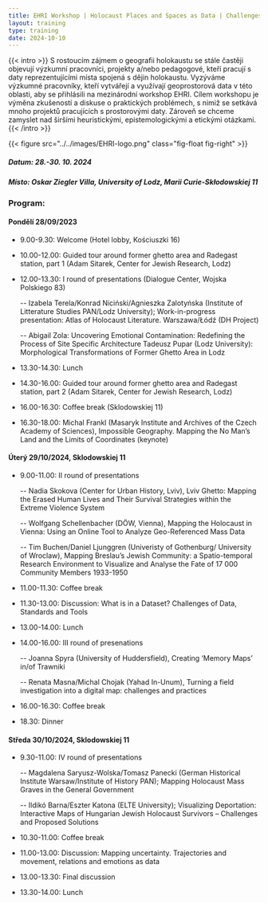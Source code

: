 ```yaml
---
title: EHRI Workshop | Holocaust Places and Spaces as Data | Challenges and Best Practices
layout: training
type: training
date: 2024-10-10
---
```


{{< intro >}}
S rostoucím zájmem o geografii holokaustu se stále častěji objevují výzkumní pracovníci, projekty a/nebo pedagogové, kteří pracují s daty reprezentujícími místa spojená s dějin holokaustu. Vyzýváme výzkumné pracovníky, kteří vytvářejí a využívají geoprostorová data v této oblasti, aby se přihlásili na mezinárodní workshop EHRI. Cílem workshopu je výměna zkušeností a diskuse o praktických problémech, s nimiž se setkává mnoho projektů pracujících s prostorovými daty. Zároveň se chceme zamyslet nad širšími heuristickými, epistemologickými a etickými otázkami.
{{< /intro >}}

{{< figure src="../../images/EHRI-logo.png" class="fig-float fig-right" >}}

##### Datum: 28.-30. 10. 2024
##### Místo: Oskar Ziegler Villa, University of Lodz, Marii Curie-Skłodowskiej 11

### Program:

#### Pondělí 28/09/2023

- 9.00-9.30: Welcome (Hotel lobby, Kościuszki 16)
- 10.00-12.00: Guided tour around former ghetto area and Radegast station, part 1 (Adam Sitarek, Center for Jewish Research, Lodz)

- 12.00-13.30: I round of presentations (Dialogue Center, Wojska Polskiego 83)

    -- Izabela Terela/Konrad Niciński/Agnieszka Zalotyńska (Institute of Litterature Studies PAN/Lodz University); Work-in-progress presentation: Atlas of Holocaust       Literature. Warszawa/Łódź (DH Project)

    -- Abigail Zola: Uncovering Emotional Contamination: Redefining the Process of Site Specific Architecture Tadeusz Pupar (Lodz University): Morphological Transformations of Former Ghetto Area in Lodz

- 13.30-14.30: Lunch
- 14.30-16.00: Guided tour around former ghetto area and Radegast station, part 2 (Adam Sitarek, Center for Jewish Research, Lodz)
- 16.00-16.30: Coffee break (Sklodowskiej 11)
- 16.30-18.00: Michal Frankl (Masaryk Institute and Archives of the Czech Academy of Sciences), Impossible Geography. Mapping the No Man’s Land and the Limits of Coordinates (keynote) 

#### Úterý 29/10/2024, Sklodowskiej 11

- 9.00-11.00: II round of presentations

    -- Nadia Skokova (Center for Urban History, Lviv), Lviv Ghetto: Mapping the Erased Human Lives and Their Survival Strategies within the Extreme Violence System

    -- Wolfgang Schellenbacher (DÖW, Vienna), Mapping the Holocaust in Vienna: Using an Online Tool to Analyze Geo-Referenced Mass Data

    -- Tim Buchen/Daniel Ljunggren (Univeristy of Gothenburg/ University of Wroclaw), Mapping Breslau’s Jewish Community: a Spatio-temporal Research Environment to Visualize        and Analyse the Fate of 17 000 Community Members 1933-1950
- 11.00-11.30: Coffee break
- 11.30-13.00: Discussion: What is in a Dataset? Challenges of Data, Standards and Tools
- 13.00-14.00: Lunch
- 14.00-16.00: III round of presenations 

    -- Joanna Spyra (University of Huddersfield), Creating ‘Memory Maps’ in/of Trawniki

    -- Renata Masna/Michal Chojak (Yahad In-Unum), Turning a field investigation into a digital map: challenges and practices

- 16.00-16.30: Coffee break
- 18.30: Dinner 

#### Středa 30/10/2024, Sklodowskiej 11

- 9.30-11.00: IV round of presentations

    -- Magdalena Saryusz-Wolska/Tomasz Panecki (German Historical Institute Warsaw/Institute of History PAN); Mapping Holocaust Mass Graves in the General 
    Government

    -- Ildikó Barna/Eszter Katona (ELTE University); Visualizing Deportation: Interactive Maps of Hungarian Jewish Holocaust Survivors – Challenges and Proposed Solutions
- 10.30-11.00: Coffee break 
- 11.00-13.00: Discussion: Mapping uncertainty. Trajectories and movement, relations and emotions as data
- 13.00-13.30: Final discussion
- 13.30-14.00: Lunch
